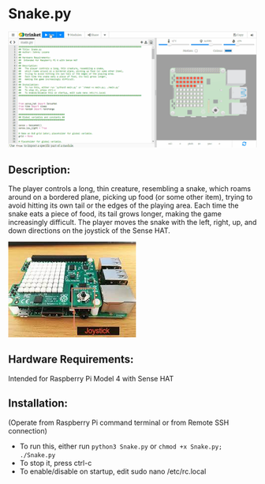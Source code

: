 # Snake.py
<img
     src="./Demo/snake-demo.gif"
     alt="Demo of Snake game"
/>
## Description:
The player controls a long, thin creature, resembling a snake, which roams around on a bordered plane,
picking up food (or some other item), trying to avoid hitting its own tail or the edges of the playing area.
Each time the snake eats a piece of food, its tail grows longer, making the game increasingly difficult. The player moves the
snake with the left, right, up, and down directions on the joystick of the Sense HAT.

<img
     src="./Demo/joystick.jpg"
     alt="Image of the joystick controls on the Sense HAT"
 />

## Hardware Requirements:
Intended for Raspberry Pi Model 4 with Sense HAT

## Installation:
(Operate from Raspberry Pi command terminal or from Remote SSH connection)
- To run this, either run `python3 Snake.py` or `chmod +x Snake.py; ./Snake.py`
- To stop it, press ctrl-c
- To enable/disable on startup, edit sudo nano /etc/rc.local


